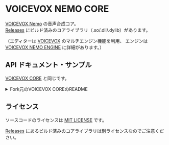 # VOICEVOX NEMO CORE

[VOICEVOX Nemo](https://voicevox.hiroshiba.jp/nemo/) の音声合成コア。  
[Releases](https://github.com/VOICEVOX/voicevox_nemo_core/releases) にビルド済みのコアライブラリ（.so/.dll/.dylib）があります。

（エディターは [VOICEVOX](https://github.com/VOICEVOX/voicevox/) のマルチエンジン機能を利用、
エンジンは [VOICEVOX NEMO ENGINE](https://github.com/VOICEVOX/voicevox_nemo_engine/) に詳細があります。）

## API ドキュメント・サンプル

[VOICEVOX CORE](https://github.com/VOICEVOX/voicevox_core/) と同じです。

<details><summary>Fork元のVOICEVOX COREのREADME</summary>

# VOICEVOX CORE

[![releases](https://img.shields.io/github/v/release/VOICEVOX/voicevox_core?label=release)](https://github.com/VOICEVOX/voicevox_core/releases)
[![test](https://github.com/VOICEVOX/voicevox_core/actions/workflows/test.yml/badge.svg)](https://github.com/VOICEVOX/voicevox_core/actions/workflows/test.yml)
[![dependency status](https://deps.rs/repo/github/VOICEVOX/voicevox_core/status.svg)](https://deps.rs/repo/github/VOICEVOX/voicevox_core)
[![discord](https://img.shields.io/discord/879570910208733277?color=5865f2&label=&logo=discord&logoColor=ffffff)](https://discord.gg/WMwWetrzuh)

[VOICEVOX](https://voicevox.hiroshiba.jp/) の音声合成コア。  
[Releases](https://github.com/VOICEVOX/voicevox_core/releases) にビルド済みのコアライブラリ（.so/.dll/.dylib）があります。

（エディターは [VOICEVOX](https://github.com/VOICEVOX/voicevox/) 、
エンジンは [VOICEVOX ENGINE](https://github.com/VOICEVOX/voicevox_engine/) 、
全体構成は [こちら](https://github.com/VOICEVOX/voicevox/blob/main/docs/%E5%85%A8%E4%BD%93%E6%A7%8B%E6%88%90.md) に詳細があります。）

## 貢献者の方へ
Issue を解決するプルリクエストを作成される際は、別の方と同じ Issue に取り組むことを避けるため、
Issue 側で取り組み始めたことを伝えるか、最初に Draft プルリクエストを作成してください。

[VOICEVOX 非公式 Discord サーバー](https://discord.gg/WMwWetrzuh)にて、開発の議論や雑談を行っています。気軽にご参加ください。

## 環境構築

Downloader を用いて環境構築を行う場合

### Windows の場合

PowerShell で下記コマンドを実行してください

```PowerShell
Invoke-WebRequest https://github.com/VOICEVOX/voicevox_core/releases/latest/download/download-windows-x64.exe -OutFile ./download.exe
./download.exe
```

### Linux/macOS の場合

[最新のリリース](https://github.com/VOICEVOX/voicevox_core/releases/latest)から環境に合わせてダウンローダーのバイナリをダウンロードしてください。
現在利用可能なのは以下の 4 つです。

- download-linux-arm64
- download-linux-x64
- download-osx-arm64
- download-osx-x64

以下は Linux の x64 での実行例です。

```bash
binary=download-linux-x64
curl -sSfL https://github.com/VOICEVOX/voicevox_core/releases/latest/download/${binary} -o download
chmod +x download
./download
```

詳細な Downloader の使い方については [こちら](./docs/downloads/download.md) を参照してください

<details>
<summary> Downloader を使わない場合</summary>

<!--
#### Raspberry Pi (armhf)の場合

Raspberry Pi 用の ONNX Runtime は以下からダウンロードできます。

- <https://github.com/VOICEVOX/onnxruntime-builder/releases>

動作には、libgomp のインストールが必要です。
-->

1. まず [Releases](https://github.com/VOICEVOX/voicevox_core/releases/latest) からダウンロードしたコアライブラリの zip を、適当なディレクトリ名で展開します。CUDA 版、DirectML 版はかならずその zip ファイルをダウンロードしてください。
2. [Open JTalk から配布されている辞書ファイル](https://jaist.dl.sourceforge.net/project/open-jtalk/Dictionary/open_jtalk_dic-1.11/open_jtalk_dic_utf_8-1.11.tar.gz) をダウンロードしてコアライブラリを展開したディレクトリに展開してください。
3. CUDA や DirectML を利用する場合は、 [追加ライブラリ](https://github.com/VOICEVOX/voicevox_additional_libraries/releases/latest) をダウンロードして、コアライブラリを展開したディレクトリに展開してください。

</details>

### 注意

#### GPU の使用について

##### CUDA

nvidia 製 GPU を搭載した Windows, Linux PC では CUDA を用いた合成が可能です。

CUDA 版を利用するには Downloader の実行が必要です。  
詳細は [CUDA 版をダウンロードする場合](./docs/downloads/download.md#cuda) を参照してください

##### DirectML

DirectX12 に対応した GPU を搭載した Windows PC では DirectML を用いた合成が可能です  
DirectML 版を利用するには Downloader の実行が必要です。  
詳細は [DirectML 版をダウンロードする場合](./docs/downloads/download.md#directml) を参照してください

macOS の場合、CUDA の macOS サポートは現在終了しているため、VOICEVOX CORE の macOS 向けコアライブラリも CUDA, CUDNN を利用しない CPU 版のみの提供となります。

<!--
#### Raspberry Piでの使用について

Raspberry PiなどのarmhアーキテクチャPCでの使用では、環境構築時に https://github.com/VOICEVOX/onnxruntime-builder/releases にある独自ビルドのonnxruntimeを使用する必要があります。
そのため、環境にあったファイルのURLを取得し、上記例の代わりに
```bash
python configure.py --ort_download_link <独自ビルドonnxruntimeのURL>
```
を実行してください

また、動作には、libgomp のインストールが必要です。

```shell
sudo apt install libgomp1
```
-->

## サンプル実行

現在このリポジトリでは次のサンプルが提供されています。実行方法についてはそれぞれのディレクトリ内にある README を参照してください

- [Python(pip)](./example/python)
- [C++(UNIX CMake)](./example/cpp/unix)
- [C++(Windows Visual Studio)](./example/cpp/windows)

### その他の言語

- [Go(Windows)](https://github.com/yerrowTail/voicevox_core_go_sample) @yerrowTail

サンプルコードを実装された際はぜひお知らせください。こちらに追記させて頂きます。

## API

[API ドキュメント](https://voicevox.github.io/voicevox_core/apis/c_api/globals_func.html)をご覧ください。

## コアライブラリのビルド

[Releases](https://github.com/VOICEVOX/voicevox_core/releases) にあるビルド済みのコアライブラリを利用せず、自分で一からビルドする場合こちらを参照してください。ビルドには [Rust](https://www.rust-lang.org/ja) ([Windows での Rust 開発環境構築手順はこちら](https://docs.microsoft.com/ja-jp/windows/dev-environment/rust/setup)) と [cmake](https://cmake.org/download/) が必要です。

model フォルダにある onnx モデルはダミーのため、ノイズの混じった音声が出力されます

```bash
# DLLをビルド
cargo build --release -p voicevox_core_c_api
```

```bash
# DLL用のヘッダファイルvoicevox_core.hを生成
# cbindgenが手元にインストールされているのならそちらでも可
cargo xtask generate-c-header
```

## コアライブラリのテスト

```bash
cargo test
```

## タイポチェック

[typos](https://github.com/crate-ci/typos) を使ってタイポのチェックを行っています。
[typos をインストール](https://github.com/crate-ci/typos#install) した後

```bash
typos
```

## 事例紹介

**[voicevox.rb](https://github.com/sevenc-nanashi/voicevox.rb) [@sevenc-nanashi](https://github.com/sevenc-nanashi)** ･･･ VOICEVOX CORE の Ruby 向け FFI ラッパー  
**[Node VOICEVOX Engine](https://github.com/y-chan/node-voicevox-engine) [@y-chan](https://github.com/y-chan)** ･･･ VOICEVOX ENGINE の Node.js/C++ 実装  
**[VOICEVOX ENGINE SHARP](https://github.com/yamachu/VoicevoxEngineSharp) [@yamachu](https://github.com/yamachu)** ･･･ VOICEVOX ENGINE の C# 実装  
**[voicevoxcore4s](https://github.com/windymelt/voicevoxcore4s) [@windymelt](https://github.com/windymelt)** ･･･ VOICEVOX CORE の Scala(JVM) 向け FFI ラッパー  
**[voicevox_flutter](https://github.com/char5742/voicevox_flutter) [@char5742](https://github.com/char5742)** ･･･ VOICEVOX CORE の Flutter 向け FFI ラッパー  

</details> <!-- Fork元のVOICEVOX ENGINEのREADME -->

## ライセンス

ソースコードのライセンスは [MIT LICENSE](./LICENSE) です。

[Releases](https://github.com/VOICEVOX/voicevox_core/releases) にあるビルド済みのコアライブラリは別ライセンスなのでご注意ください。
